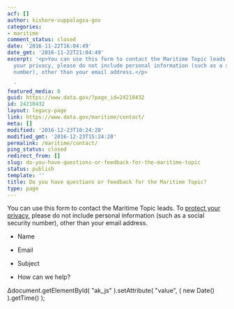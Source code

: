 ```yaml
---
acf: []
author: kishore-vuppalagsa-gov
categories:
- maritime
comment_status: closed
date: '2016-11-22T16:04:49'
date_gmt: '2016-11-22T21:04:49'
excerpt: '<p>You can use this form to contact the Maritime Topic leads. To protect
  your privacy, please do not include personal information (such as a social security
  number), other than your email address.</p>

  '
featured_media: 0
guid: https://www.data.gov/?page_id=24210432
id: 24210432
layout: legacy-page
link: https://www.data.gov/maritime/contact/
meta: []
modified: '2016-12-23T10:24:20'
modified_gmt: '2016-12-23T15:24:20'
permalink: /maritime/contact/
ping_status: closed
redirect_from: []
slug: do-you-have-questions-or-feedback-for-the-maritime-topic
status: publish
template: ''
title: Do you have questions or feedback for the Maritime Topic?
type: page
---
```

You can use this form to contact the Maritime Topic leads. To [protect your privacy,](http://www.data.gov/privacy-policy) please do not include personal information (such as a social security number), other than your email address.



 













* Name


* Email




* Subject




* How can we help?








Δdocument.getElementById( "ak\_js" ).setAttribute( "value", ( new Date() ).getTime() );


